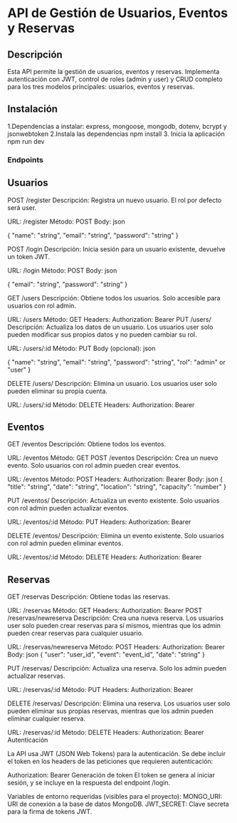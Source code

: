 # API de Gestión de Usuarios, Eventos y Reservas

## Descripción

Esta API permite la gestión de usuarios, eventos y reservas. Implementa autenticación con JWT, control de roles (admin y user) y CRUD completo para los tres modelos principales: usuarios, eventos y reservas.

## Instalación
1.Dependencias a instalar: express, mongoose, mongodb, dotenv, bcrypt y jsonwebtoken
2.Instala las dependencias
npm install
3. Inicia la aplicación
npm run dev

### Endpoints

## Usuarios
POST /register
Descripción: Registra un nuevo usuario. El rol por defecto será user.

URL: /register
Método: POST
Body:
json

{
  "name": "string",
  "email": "string",
  "password": "string"
}

POST /login
Descripción: Inicia sesión para un usuario existente, devuelve un token JWT.

URL: /login
Método: POST
Body:
json

{
  "email": "string",
  "password": "string"
}

GET /users
Descripción: Obtiene todos los usuarios. Solo accesible para usuarios con rol admin.

URL: /users
Método: GET
Headers:
Authorization: Bearer <token>
PUT /users/
Descripción: Actualiza los datos de un usuario. Los usuarios user solo pueden modificar sus propios datos y no pueden cambiar su rol.

URL: /users/:id
Método: PUT
Body (opcional):
json

{
  "name": "string",
  "email": "string",
  "password": "string",
  "rol": "admin" or "user"
}

DELETE /users/
Descripción: Elimina un usuario. Los usuarios user solo pueden eliminar su propia cuenta.

URL: /users/:id
Método: DELETE
Headers:
Authorization: Bearer <token>


## Eventos
GET /eventos
Descripción: Obtiene todos los eventos.

URL: /eventos
Método: GET
POST /eventos
Descripción: Crea un nuevo evento. Solo usuarios con rol admin pueden crear eventos.

URL: /eventos
Método: POST
Headers:
Authorization: Bearer <token>
Body:
json
{
  "title": "string",
  "date": "string",
  "location": "string",
  "capacity": "number"
}

PUT /eventos/
Descripción: Actualiza un evento existente. Solo usuarios con rol admin pueden actualizar eventos.

URL: /eventos/:id
Método: PUT
Headers:
Authorization: Bearer <token>

DELETE /eventos/
Descripción: Elimina un evento existente. Solo usuarios con rol admin pueden eliminar eventos.

URL: /eventos/:id
Método: DELETE
Headers:
Authorization: Bearer <token>


## Reservas
GET /reservas
Descripción: Obtiene todas las reservas.

URL: /reservas
Método: GET
Headers:
Authorization: Bearer <token>
POST /reservas/newreserva
Descripción: Crea una nueva reserva. Los usuarios user solo pueden crear reservas para sí mismos, mientras que los admin pueden crear reservas para cualquier usuario.

URL: /reservas/newreserva
Método: POST
Headers:
Authorization: Bearer <token>
Body:
json
{
  "user": "user_id",
  "event": "event_id",
  "date": "string"
}

PUT /reservas/
Descripción: Actualiza una reserva. Solo los admin pueden actualizar reservas.

URL: /reservas/:id
Método: PUT
Headers:
Authorization: Bearer <token>


DELETE /reservas/
Descripción: Elimina una reserva. Los usuarios user solo pueden eliminar sus propias reservas, mientras que los admin pueden eliminar cualquier reserva.

URL: /reservas/:id
Método: DELETE
Headers:
Authorization: Bearer <token>
Autenticación




La API usa JWT (JSON Web Tokens) para la autenticación. Se debe incluir el token en los headers de las peticiones que requieren autenticación:

Authorization: Bearer <token>
Generación de token
El token se genera al iniciar sesión, y se incluye en la respuesta del endpoint /login.


Variables de entorno requeridas (visibles para el proyecto):
MONGO_URI: URI de conexión a la base de datos MongoDB.
JWT_SECRET: Clave secreta para la firma de tokens JWT.
